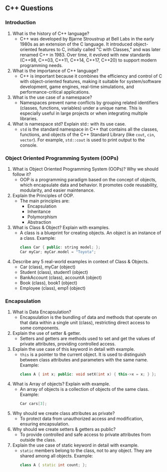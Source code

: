 ## C++ Questions

### Introduction

1. What is the history of C++ language?
   - C++ was developed by Bjarne Stroustrup at Bell Labs in the early 1980s as an extension of the C language. It introduced object-oriented features to C, initially called "C with Classes," and was later renamed C++ in 1983. Over time, it evolved with new standards (C++98, C++03, C++11, C++14, C++17, C++20) to support modern programming needs.
2. What is the importance of C++ language?
   - C++ is important because it combines the efficiency and control of C with object-oriented features, making it suitable for system/software development, game engines, real-time simulations, and performance-critical applications.
3. What is the use case of a namespace?
   - Namespaces prevent name conflicts by grouping related identifiers (classes, functions, variables) under a unique name. This is especially useful in large projects or when integrating multiple libraries.
4. What is namespace std? Explain std:: with its use case.
   - `std` is the standard namespace in C++ that contains all the classes, functions, and objects of the C++ Standard Library (like `cout`, `cin`, `vector`). For example, `std::cout` is used to print output to the console.

### Object Oriented Programming System (OOPs)

1. What is Object Oriented Programming System (OOPs)? Why we should follow it?
   - OOP is a programming paradigm based on the concept of objects, which encapsulate data and behavior. It promotes code reusability, modularity, and easier maintenance.
2. Explain the Principles of OOP.
   - The main principles are:
     - Encapsulation
     - Inheritance
     - Polymorphism
     - Abstraction
3. What is Class & Object? Explain with examples.
   - A class is a blueprint for creating objects. An object is an instance of a class.
     Example:
     ```cpp
     class Car { public: string model; };
     Car myCar; myCar.model = "Toyota";
     ```
4. Describe any 5 real-world examples in context of Class & Objects.
   - Car (class), myCar (object)
   - Student (class), student1 (object)
   - BankAccount (class), accountA (object)
   - Book (class), book1 (object)
   - Employee (class), emp1 (object)

### Encapsulation

1. What is Data Encapsulation?
   - Encapsulation is the bundling of data and methods that operate on that data within a single unit (class), restricting direct access to some components.
2. Explain the use of setter & getter.
   - Setters and getters are methods used to set and get the values of private attributes, providing controlled access.
3. Explain the use case of this keyword in detail with example.
   - `this` is a pointer to the current object. It is used to distinguish between class attributes and parameters with the same name.
     Example:
     ```cpp
     class A { int x; public: void setX(int x) { this->x = x; } };
     ```
4. What is Array of objects? Explain with example.
   - An array of objects is a collection of objects of the same class.
     Example:
     ```cpp
     Car cars[3];
     ```
5. Why should we create class attributes as private?
   - To protect data from unauthorized access and modification, ensuring encapsulation.
6. Why should we create setters & getters as public?
   - To provide controlled and safe access to private attributes from outside the class.
7. Explain the use case of static keyword in detail with example.
   - `static` members belong to the class, not to any object. They are shared among all objects.
     Example:
     ```cpp
     class A { static int count; };
     ```

